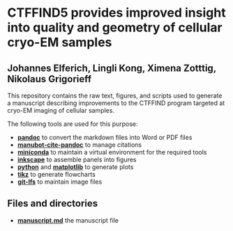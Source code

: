 # CTFFIND5 provides improved insight into quality and geometry of cellular cryo-EM samples

## Johannes Elferich, Lingli Kong, Ximena Zotttig, Nikolaus Grigorieff

This repository contains the raw text, figures, and scripts used to generate a manuscript describing improvements 
to the CTFFIND program targeted at cryo-EM imaging of cellular samples.

The following tools are used for this purpose:

- [**pandoc**](https://pandoc.org/) to convert the markdown files into Word or PDF files
- [**manubot-cite-pandoc**](https://manubot.github.io/manubot/reference/manubot/pandoc/cite_filter/) to manage citations
- [**miniconda**](https://docs.conda.io/en/latest/miniconda.html) to maintain a virtual environment for the required tools
- [**inkscape**](https://inkscape.org/) to assemble panels into figures
- [**python**](https://python.org) and [**matplotlib**](https://matplotlib.org/) to generate plots
- [**tikz**](https://tikz.net/) to generate flowcharts
- [**git-lfs**](https://git-lfs.com/) to maintain image files

## Files and directories

- [**manuscript.md**](manuscript.md) the manuscript file
